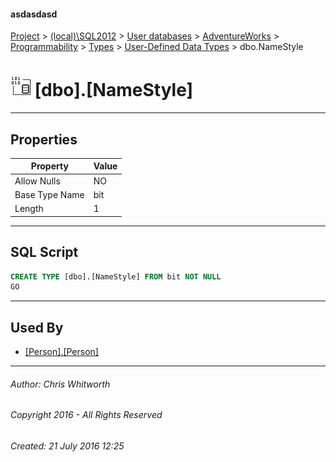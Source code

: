 #### asdasdasd

[Project](../../../../../../index.md) > [(local)\\SQL2012](../../../../../index.md) > [User databases](../../../../index.md) > [AdventureWorks](../../../index.md) > [Programmability](../../index.md) > [Types](../index.md) > [User-Defined Data Types](User-Defined_Data_Types.md) > dbo.NameStyle

# ![User-Defined Data Types](../../../../../../Images/UserDefinedDataType32.png) [dbo].[NameStyle]

---

## <a name="#properties"></a>Properties

| Property | Value |
|---|---|
| Allow Nulls | NO |
| Base Type Name | bit |
| Length | 1 |


---

## <a name="#sqlscript"></a>SQL Script

```sql
CREATE TYPE [dbo].[NameStyle] FROM bit NOT NULL
GO

```


---

## <a name="#usedby"></a>Used By

* [[Person].[Person]](../../../Tables/Person.md)


---

###### Author:  Chris Whitworth

###### Copyright 2016 - All Rights Reserved

###### Created: 21 July 2016 12:25

